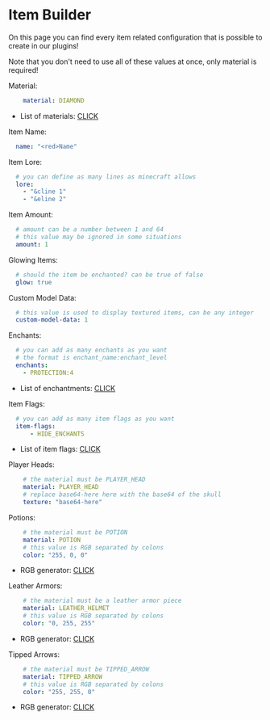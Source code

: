 # Item Builder

On this page you can find every item related configuration that is possible to create in our plugins!

Note that you don't need to use all of these values at once, only material is required!

Material:

```yaml
    material: DIAMOND
```
* List of materials: [CLICK](https://hub.spigotmc.org/javadocs/bukkit/org/bukkit/Material.html)

Item Name:

```yaml
  name: "<red>Name"
```

Item Lore:

```yaml
  # you can define as many lines as minecraft allows
  lore:
    - "&cline 1"
    - "&eline 2"
```

Item Amount:

```yaml
  # amount can be a number between 1 and 64
  # this value may be ignored in some situations
  amount: 1
```

Glowing Items:

```yaml
  # should the item be enchanted? can be true of false
  glow: true
```

Custom Model Data:

```yaml
  # this value is used to display textured items, can be any integer
  custom-model-data: 1
```

Enchants:

```yaml
  # you can add as many enchants as you want
  # the format is enchant_name:enchant_level
  enchants:
    - PROTECTION:4
```
* List of enchantments: [CLICK](https://hub.spigotmc.org/javadocs/bukkit/org/bukkit/enchantments/Enchantment.html)

Item Flags:

```yaml
  # you can add as many item flags as you want
  item-flags:
      - HIDE_ENCHANTS
```
* List of item flags: [CLICK](https://hub.spigotmc.org/javadocs/bukkit/org/bukkit/inventory/ItemFlag.html)

Player Heads:

```yaml
    # the material must be PLAYER_HEAD
    material: PLAYER_HEAD
    # replace base64-here here with the base64 of the skull
    texture: "base64-here"
```

Potions:

```yaml
    # the material must be POTION
    material: POTION
    # this value is RGB separated by colons
    color: "255, 0, 0"
```
* RGB generator: [CLICK](https://htmlcolorcodes.com/color-picker/)

Leather Armors:

```yaml
    # the material must be a leather armor piece
    material: LEATHER_HELMET
    # this value is RGB separated by colons
    color: "0, 255, 255"
```
* RGB generator: [CLICK](https://htmlcolorcodes.com/color-picker/)

Tipped Arrows:

```yaml
    # the material must be TIPPED_ARROW
    material: TIPPED_ARROW
    # this value is RGB separated by colons
    color: "255, 255, 0"
```
* RGB generator: [CLICK](https://htmlcolorcodes.com/color-picker/)